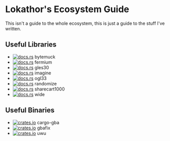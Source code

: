 
# Lokathor's Ecosystem Guide

This isn't a guide to the whole ecosystem, this is just a guide to the stuff I've written.

## Useful Libraries

* [![docs.rs](https://docs.rs/bytemuck/badge.svg)](https://docs.rs/bytemuck/) bytemuck
* [![docs.rs](https://docs.rs/fermium/badge.svg)](https://docs.rs/fermium/) fermium
* [![docs.rs](https://docs.rs/gles30/badge.svg)](https://docs.rs/gles30/) gles30
* [![docs.rs](https://docs.rs/imagine/badge.svg)](https://docs.rs/imagine/) imagine
* [![docs.rs](https://docs.rs/ogl33/badge.svg)](https://docs.rs/ogl33/) ogl33
* [![docs.rs](https://docs.rs/randomize/badge.svg)](https://docs.rs/randomize/) randomize
* [![docs.rs](https://docs.rs/sharecart1000/badge.svg)](https://docs.rs/bytemuck/) sharecart1000
* [![docs.rs](https://docs.rs/wide/badge.svg)](https://docs.rs/wide/) wide

## Useful Binaries

* [![crates.io](https://img.shields.io/crates/v/cargo-gba.svg)](https://crates.io/crates/cargo-gba) cargo-gba
* [![crates.io](https://img.shields.io/crates/v/gbafix.svg)](https://crates.io/crates/gbafix) gbafix
* [![crates.io](https://img.shields.io/crates/v/uwu.svg)](https://crates.io/crates/uwu) uwu
